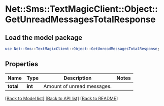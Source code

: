 # Net::Sms::TextMagicClient::Object::GetUnreadMessagesTotalResponse

## Load the model package
```perl
use Net::Sms::TextMagicClient::Object::GetUnreadMessagesTotalResponse;
```

## Properties
Name | Type | Description | Notes
------------ | ------------- | ------------- | -------------
**total** | **int** | Amount of unread messages. | 

[[Back to Model list]](../README.md#documentation-for-models) [[Back to API list]](../README.md#documentation-for-api-endpoints) [[Back to README]](../README.md)


